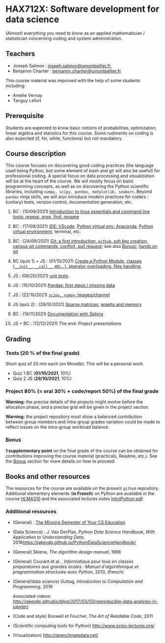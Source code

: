 # HAX712X: Software development for data science

(Almost) everything you need to know as an applied mathematician / statistician concerning coding and system administration.

## Teachers

- Joseph Salmon : joseph.salmon@umontpellier.fr,
- Benjamin Charlier : benjamin.charlier@umontpellier.fr

This course material was improved with the help of some students including:

- Amelie Vernay
- Tanguy Lefort


## Prerequisite

Students are expected to know basic notions of probabilities, optimization, linear algebra and statistics for this course.
Some rudiments on coding is also expected (if, for, while, functions) but not mandatory.

## Course description

This course focuses on discovering good coding practices (the language used being Python, but some element of bash and git will also be useful) for professional coding.
A special focus on data processing and visualization will be at the heart of the course.
We will mostly focus on basic programming concepts, as well as on discovering the Python scientific libraries, including ```numpy, scipy, pandas, matplotlib, seaborn```.
Beyond `pandas` ninja skills, we will also introduce modern practices for coders : (unitary) tests, version control, documentation generation, etc.


1. BC : (10/09/2021) [Introduction to linux essentials and command line tools: regexp, grep, find, rename](Courses/Bash/)

2. BC : (17/09/2021) [IDE: VScode](Courses/IDE/), [Python virtual env: Anaconda](Courses/Venv/), [Python virtual environment](Courses/Venv/), terminal, etc.

3. BC : (24/09/2021) [Git: a first introduction, `github`, ssh key creation, various git commands, conflict, pull request](Courses/Git/); see also [Bonus/](Bonus/), [hands on git](Courses/Git/)

4. BC (quiz 1) + JS : (01/10/2021) [Create a Python Module](Courses/Python-modules/), [classes (`__init__`, `__call__`, etc...), operator overloading, files handling](Courses/Classes_n_Exceptions/),

5. JS : (08/20/2021)  [unit tests](Courses/Tests-CI/)

6. JS : (15/10/2021)  [Pandas: first steps / missing data](Courses/Pandas/)

7. JS : (22/10/2021) [`scipy, numpy`: Images/channel](Courses/Scipy/)

8. JS (quiz 2) : (29/10/2021) [Sparse matrices,](Courses/TimeMemory/) [graphs and memory](Courses/TimeMemory/)

9. BC : (19/11/2021) [Documentation with Sphinx](Courses/Docs/)

10. JS + BC : (12/12/2021) The end:  Project presentations


## Grading


### Tests (20 % of the final grade)
Short quiz of 20 min each (on Moodle). This will be a personal work.

- Quiz 1 BC (**01/10/2021**, 10%)
- Quiz 2 JS (**29/10/2021**, 10%)


### Project 80% (= oral 30% + code/report 50%) of the final grade


**Warning:** the precise details of the projects might evolve before the allocation phase, and a precise grid will be given in the project section.

**Warning:** the project repository must show a balanced contribution between group members and intra-group grades variation could be made to reflect issues on the intra-group workload balance.

### Bonus

**1 supplementary point** on the final grade of the course can be obtained for contributions improving the course material (practicals, Readme, etc.).
See the [Bonus](Bonus/) section for more details on how to proceed.



## Books and other resources

The resources for the course are available on the present `github` repository. Additional elementary elements (**in French**) on Python are available in the course [HLMA310](http://josephsalmon.eu/HLMA310.html) and the associated lectures notes [IntroPython.pdf](http://josephsalmon.eu/enseignement/Montpellier/HLMA310/IntroPython.pdf).

### Additional resources

- (General) : [The Missing Semester of Your CS Education](https://missing.csail.mit.edu/)
- (Data Science) : J. Van DerPlas, *Python Data Science Handbook, With Application to Understanding Data*, 2016<https://jakevdp.github.io/PythonDataScienceHandbook/>
- (General) Skiena, *The algorithm design manual*, 1998
- (General) Courant et al. , *Informatique pour tous en classes préparatoires aux grandes écoles : Manuel d'algorithmique et programmation structurée avec Python*,
2013, (french)
- (General/data science) Guttag, *Introduction to Computation and Programming*,
2016

    Associated videos: <http://jakevdp.githubio/blog/2017/03/03/reproducible-data-analysis-in-jupyter/>

- (Code and style) Boswell et Foucher, *The Art of Readable Code*, 2011
- (Scientific computing tools for Python) <http://www.scipy-lectures.org/>
- (Visualization) <http://openclimatedata.net/>
